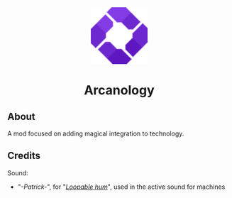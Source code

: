 <div align="center"><img alt="Icon" src="src/main/resources/assets/arcanology/icon.png" width="128"></img></div>

# <div align="center">Arcanology</div>

## About

A mod focused on adding magical integration to technology.

## Credits

Sound:
 - "*-Patrick-*", for "*[Loopable hum](https://freesound.org/people/-Patrick-/sounds/466451/)*", used in the active sound for machines
